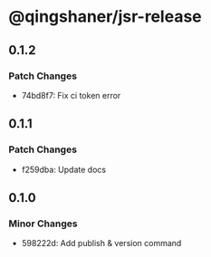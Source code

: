 # @qingshaner/jsr-release

## 0.1.2

### Patch Changes

- 74bd8f7: Fix ci token error

## 0.1.1

### Patch Changes

- f259dba: Update docs

## 0.1.0

### Minor Changes

- 598222d: Add publish & version command
